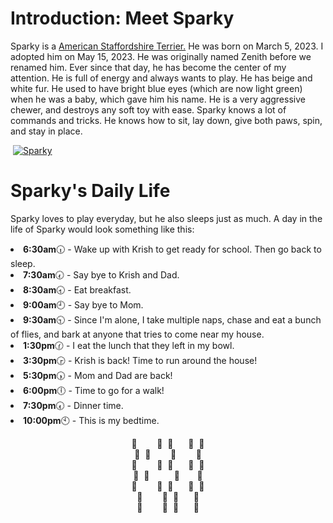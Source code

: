 <html>
  <h1>
    Introduction: Meet Sparky
  </h1>
  <p>
    Sparky is a <a href="https://www.akc.org/dog-breeds/american-staffordshire-terrier/">American Staffordshire Terrier.</a> He was born on March 5, 2023. I adopted him on May 15, 2023. He was originally named Zenith before we renamed him. Ever since that day, he has become the center of my attention. He is full of energy and always wants to play. He has beige and white fur. He used to have bright blue eyes (which are now light green) when he was a baby, which gave him his name. He is a very aggressive chewer, and destroys any soft toy with ease. Sparky knows a lot of commands and tricks. He knows how to sit, lay down, give both paws, spin, and stay in place.
  </p>
   <img>
  <a href="https://imgbb.com/"><img src="https://i.ibb.co/cCn7w2c/Sparky.jpg" alt="Sparky" border="0"></a>
  <h1>
    Sparky's Daily Life
  </h1>
    <P>
      Sparky loves to play everyday, but he also sleeps just as much. A day in the life of Sparky would look something like this:
    </P>
    <li>
      <b>6:30am</b>🕡 - Wake up with Krish to get ready for school. Then go back to sleep.
    </li>
      <li>
      <b>7:30am</b>🕢 - Say bye to Krish and Dad.
    </li>
  <li>
    <b>8:30am</b>🕣 - Eat breakfast.
  </li>
  <li>
    <b>9:00am</b>🕘 - Say bye to Mom. 
    <li>
      <b>9:30am</b>🕤 - Since I'm alone, I take multiple naps, chase and eat a bunch of flies, and bark at anyone that tries to come near my house.
  </li>
  <li>
    <b>1:30pm</b>🕜 - I eat the lunch that they left in my bowl.
  <li>
    <b>3:30pm</b>🕞 - Krish is back! Time to run around the house! 
  </li>
  <li>
      <b>5:30pm</b>🕠 - Mom and Dad are back!
  </li>
  <li>
    <b>6:00pm</b>🕕 - Time to go for a walk!
  </li>
  <li>
    <b>7:30pm</b>🕢 - Dinner time.
  </li>
  <li>
    <b>10:00pm</b>🕙 - This is my bedtime.
  </li>
<p align="center">
  🎾&nbsp;&nbsp;&nbsp;&nbsp;&nbsp;&nbsp;&nbsp;&nbsp;🎾&nbsp;&nbsp;🎾&nbsp;&nbsp;&nbsp;&nbsp;&nbsp;&nbsp;🎾&nbsp;&nbsp;🎾<br>
  🎾&nbsp;&nbsp;🎾&nbsp;&nbsp;&nbsp;&nbsp;&nbsp;&nbsp;&nbsp;&nbsp;🎾&nbsp;&nbsp;&nbsp;&nbsp;&nbsp;&nbsp;&nbsp;&nbsp;🎾<br>
  🎾&nbsp;&nbsp;&nbsp;&nbsp;&nbsp;&nbsp;&nbsp;&nbsp;🎾&nbsp;&nbsp;🎾&nbsp;&nbsp;&nbsp;&nbsp;&nbsp;&nbsp;🎾&nbsp;&nbsp;🎾<br>
  🎾&nbsp;&nbsp;🎾&nbsp;&nbsp;&nbsp;&nbsp;&nbsp;&nbsp;&nbsp;&nbsp;&nbsp;&nbsp;🎾&nbsp;&nbsp;&nbsp;&nbsp;&nbsp;&nbsp;&nbsp;🎾<br>
  🎾&nbsp;&nbsp;&nbsp;&nbsp;&nbsp;&nbsp;&nbsp;&nbsp;🎾&nbsp;&nbsp;🎾&nbsp;&nbsp;&nbsp;&nbsp;&nbsp;&nbsp;🎾&nbsp;&nbsp;🎾<br>
  🎾&nbsp;&nbsp;&nbsp;&nbsp;&nbsp;&nbsp;&nbsp;&nbsp;🎾&nbsp;&nbsp;🎾&nbsp;&nbsp;&nbsp;&nbsp;&nbsp;&nbsp;🎾<br>
  🎾&nbsp;&nbsp;&nbsp;&nbsp;&nbsp;&nbsp;&nbsp;&nbsp;🎾&nbsp;&nbsp;🎾&nbsp;&nbsp;&nbsp;&nbsp;&nbsp;&nbsp;🎾
</p>
</html>
